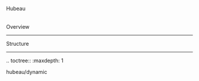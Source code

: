 Hubeau
######

Overview
********

Structure
*********

.. toctree::
   :maxdepth: 1

   hubeau/dynamic
